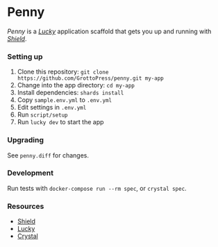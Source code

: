 # Penny

*Penny* is a [*Lucky*](https://luckyframework.org) application scaffold that gets you up and running with [*Shield*](https://github.com/grottopress/shield).

### Setting up

1. Clone this repository: `git clone https://github.com/GrottoPress/penny.git my-app`
1. Change into the app directory: `cd my-app`
1. Install dependencies: `shards install`
1. Copy `sample.env.yml` to `.env.yml`
1. Edit settings in `.env.yml`
1. Run `script/setup`
1. Run `lucky dev` to start the app

### Upgrading

See `penny.diff` for changes.

### Development

Run tests with `docker-compose run --rm spec`, or `crystal spec`.

### Resources

- [Shield](https://github.com/grottopress/shield)
- [Lucky](https://luckyframework.org)
- [Crystal](https://crystal-lang.org)
